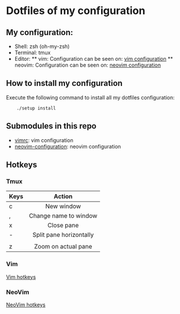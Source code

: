 # Dotfiles of my configuration

## My configuration:
*  Shell: zsh (oh-my-zsh)
*  Terminal: tmux
*  Editor:
** vim: Configuration can be seen on: [vim configuration](https://github.com/jesusci/vimrc)
** neovim: Configuration can be seen on: [neovim configuration](https://github.com/jesusci/neovim-configuration)

## How to install my configuration
Execute the following command to install all my dotfiles configuration:

```
    ./setup install
```

## Submodules in this repo
* [vimrc](https://github.com/jesusci/vimrc): vim configuration
* [neovim-configuration](https://github.com/jesusci/neovim-configuration): neovim configuration

## Hotkeys
### Tmux
| Keys              | Action |
| :---------------- | :------: |
| <prefix> c        | New window  |
| <prefix> ,        | Change name to window |
| <prefix> x        | Close pane |
| <prefix> -        | Split pane horizontally |
| <prefix> |        | Split pane vertically |
| <prefix> z        | Zoom on actual pane |

### Vim
[Vim hotkeys](https://github.com/jesusci/vimrc)

### NeoVim
[NeoVim hotkeys](https://github.com/jesusci/neovim-configuration)

